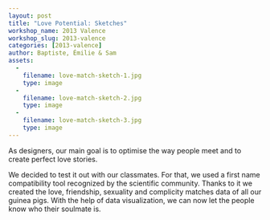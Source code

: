 ```yaml
---
layout: post
title: "Love Potential: Sketches"
workshop_name: 2013 Valence
workshop_slug: 2013-valence
categories: [2013-valence]
author: Baptiste, Émilie & Sam 
assets:
  -
    filename: love-match-sketch-1.jpg
    type: image
  -
    filename: love-match-sketch-2.jpg
    type: image
  -
    filename: love-match-sketch-3.jpg
    type: image
---
```

As designers, our main goal is to optimise the way people meet and to create perfect love stories.

We decided to test it out with our classmates. For that, we used a first name compatibility tool recognized by the scientific community. Thanks to it we created the love, friendship, sexuality and complicity matches data of all our guinea pigs. With the help of data visualization, we can now let the people know who their soulmate is.

